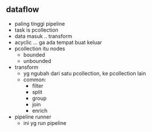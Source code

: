## dataflow
- paling tinggi pipeline
- task is pcollection
- data masuk .. transform
- acyclic ... ga ada tempat buat keluar
- pcollection itu nodes
    - bounded
    - unbounded
- transform
    - yg ngubah dari satu pcollection, ke pcollection lain
    - common:
        - filter
        - split
        - group
        - join
        - enrich
- pipeline runner
    - ini yg run pipeline
    
